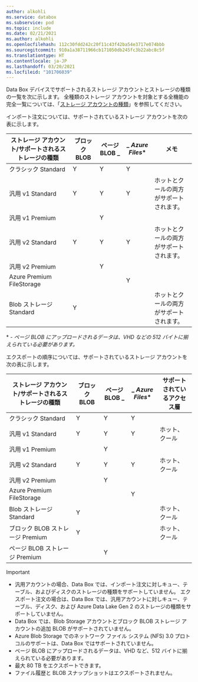 ```yaml
---
author: alkohli
ms.service: databox
ms.subservice: pod
ms.topic: include
ms.date: 02/21/2021
ms.author: alkohli
ms.openlocfilehash: 112c30fdd242c20f11c43f42ba54e3717e074bbb
ms.sourcegitcommit: 910a1a38711966cb171050db245fc3b22abc8c5f
ms.translationtype: HT
ms.contentlocale: ja-JP
ms.lasthandoff: 03/20/2021
ms.locfileid: "101706039"
---
```

Data Box デバイスでサポートされるストレージ アカウントとストレージの種類の一覧を次に示します。 全種類のストレージ アカウントを対象とする全機能の完全一覧については、「[ストレージ アカウントの種類](../articles/storage/common/storage-account-overview.md#types-of-storage-accounts)」を参照してください。

インポート注文については、サポートされているストレージ アカウントを次の表に示します。

| **ストレージ アカウント/サポートされるストレージの種類** | **ブロック BLOB** |**ページ BLOB** _ |_ *Azure Files** |**メモ**|
| --- | --- | -- | -- | -- |
| クラシック Standard | Y | Y | Y |
| 汎用 v1 Standard  | Y | Y | Y | ホットとクールの両方がサポートされます。|
| 汎用 v1 Premium  |  | Y| | |
| 汎用 v2 Standard  | Y | Y | Y | ホットとクールの両方がサポートされます。|
| 汎用 v2 Premium  |  |Y | | |
| Azure Premium FileStorage |  |  | Y |  |  
| Blob ストレージ Standard |Y | | |ホットとクールの両方がサポートされます。 |

\* *- ページ BLOB にアップロードされるデータは、VHD などの 512 バイトに揃えられている必要があります。*

エクスポートの順序については、サポートされているストレージ アカウントを次の表に示します。

| **ストレージ アカウント/サポートされるストレージの種類** | **ブロック BLOB** |**ページ BLOB** _ |_ *Azure Files** |**サポートされているアクセス層**|
| --- | --- | -- | -- | -- |
| クラシック Standard | Y | Y | Y | |
| 汎用 v1 Standard  | Y | Y | Y | ホット、クール|
| 汎用 v1 Premium  |  | Y| | |
| 汎用 v2 Standard  | Y | Y | Y | ホット、クール|
| 汎用 v2 Premium  |  |Y | | |
| Azure Premium FileStorage |  |  | Y |  |
| Blob ストレージ Standard |Y | | |ホット、クール |
| ブロック BLOB ストレージ Premium |Y | | |ホット、クール |
| ページ BLOB ストレージ Premium | |Y | | |

> [!IMPORTANT]
> - 汎用アカウントの場合、Data Box では、インポート注文に対しキュー、テーブル、およびディスクのストレージの種類をサポートしていません。 エクスポート注文の場合は、Data Box では、汎用アカウントに対しキュー、テーブル、ディスク、および Azure Data Lake Gen 2 のストレージの種類をサポートしていません。
> - Data Box では、Blob Storage アカウントとブロック BLOB ストレージ アカウントの追加 BLOB がサポートされていません。
> - Azure Blob Storage でのネットワーク ファイル システム (NFS) 3.0 プロトコルのサポートは、Data Box ではサポートされていません。
> - ページ BLOB にアップロードされるデータは、VHD など、512 バイトに揃えられている必要があります。
> - 最大 80 TB をエクスポートできます。
> - ファイル履歴と BLOB スナップショットはエクスポートされません。